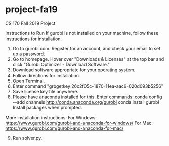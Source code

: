 # project-fa19
CS 170 Fall 2019 Project

Instructions to Run
If gurobi is not installed on your machine, follow these instructions for installation.
1. Go to gurobi.com. Register for an account, and check your email to set up a password.
2. Go to homepage. Hover over "Downloads & Licenses" at the top bar and click "Gurobi Optimizer - Download Software."
3. Download software appropriate for your operating system.
4. Follow directions for installation.
5. Open Terminal.
6. Enter command "grbgetkey 26c2f05c-1870-11ea-aac6-020d093b5256"
7. Save license key file anywhere.
8. Please have anaconda installed for this. Enter commands:
conda config --add channels http://conda.anaconda.org/gurobi
conda install gurobi
Install packages when prompted.

More installation instructions:
For Windows: https://www.gurobi.com/gurobi-and-anaconda-for-windows/
For Mac: https://www.gurobi.com/gurobi-and-anaconda-for-mac/

9. Run solver.py.
